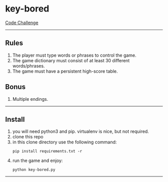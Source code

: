 # key-bored
[Code Challenge](http://codechallenge.chryso.net/challenge/3/)

---

## Rules
1. The player must type words or phrases to control the game.
2. The game dictionary must consist of at least 30 different words/phrases.
3. The game must have a persistent high-score table.

## Bonus
1. Multiple endings.

---

## Install
1. you will need python3 and pip. virtualenv is nice, but not required.
2. clone this repo
3. in this clone directory use the following command:
   ```
   pip install requirements.txt -r
   ```
4. run the game and enjoy:
   ```
   python key-bored.py
   ```

---